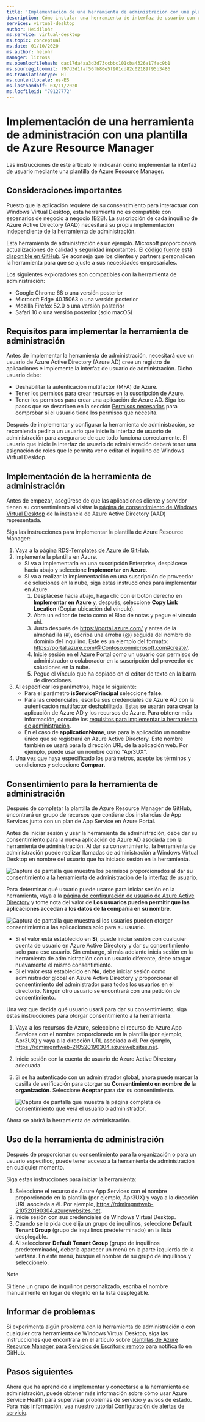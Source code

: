 ```yaml
---
title: 'Implementación de una herramienta de administración con una plantilla de Azure Resource Manager: Azure'
description: Cómo instalar una herramienta de interfaz de usuario con una plantilla de Azure Resource Manager para administrar los recursos de Windows Virtual Desktop.
services: virtual-desktop
author: Heidilohr
ms.service: virtual-desktop
ms.topic: conceptual
ms.date: 01/10/2020
ms.author: helohr
manager: lizross
ms.openlocfilehash: dac17da4aa3d3d73ccbbc101cba4326a17fec9b1
ms.sourcegitcommit: f97d3d1faf56fb80e5f901cd82c02189f95b3486
ms.translationtype: HT
ms.contentlocale: es-ES
ms.lasthandoff: 03/11/2020
ms.locfileid: "79127772"
---
```

# <a name="deploy-a-management-tool-with-an-azure-resource-manager-template"></a>Implementación de una herramienta de administración con una plantilla de Azure Resource Manager

Las instrucciones de este artículo le indicarán cómo implementar la interfaz de usuario mediante una plantilla de Azure Resource Manager.

## <a name="important-considerations"></a>Consideraciones importantes

Puesto que la aplicación requiere de su consentimiento para interactuar con Windows Virtual Desktop, esta herramienta no es compatible con escenarios de negocio a negocio (B2B). La suscripción de cada inquilino de Azure Active Directory (AAD) necesitará su propia implementación independiente de la herramienta de administración.

Esta herramienta de administración es un ejemplo. Microsoft proporcionará actualizaciones de calidad y seguridad importantes. El [código fuente está disponible en GitHub](https://github.com/Azure/RDS-Templates/tree/master/wvd-templates/wvd-management-ux/deploy). Se aconseja que los clientes y partners personalicen la herramienta para que se ajuste a sus necesidades empresariales.

Los siguientes exploradores son compatibles con la herramienta de administración:
- Google Chrome 68 o una versión posterior
- Microsoft Edge 40.15063 o una versión posterior
- Mozilla Firefox 52.0 o una versión posterior
- Safari 10 o una versión posterior (solo macOS)

## <a name="what-you-need-to-deploy-the-management-tool"></a>Requisitos para implementar la herramienta de administración

Antes de implementar la herramienta de administración, necesitará que un usuario de Azure Active Directory (Azure AD) cree un registro de aplicaciones e implemente la interfaz de usuario de administración. Dicho usuario debe:

- Deshabilitar la autenticación multifactor (MFA) de Azure.
- Tener los permisos para crear recursos en la suscripción de Azure.
- Tener los permisos para crear una aplicación de Azure AD. Siga los pasos que se describen en la sección [Permisos necesarios](../active-directory/develop/howto-create-service-principal-portal.md#required-permissions) para comprobar si el usuario tiene los permisos que necesita.

Después de implementar y configurar la herramienta de administración, se recomienda pedir a un usuario que inicie la interfaz de usuario de administración para asegurarse de que todo funciona correctamente. El usuario que inicie la interfaz de usuario de administración deberá tener una asignación de roles que le permita ver o editar el inquilino de Windows Virtual Desktop.

## <a name="deploy-the-management-tool"></a>Implementación de la herramienta de administración

Antes de empezar, asegúrese de que las aplicaciones cliente y servidor tienen su consentimiento al visitar la [página de consentimiento de Windows Virtual Desktop](https://rdweb.wvd.microsoft.com) de la instancia de Azure Active Directory (AAD) representada.

Siga las instrucciones para implementar la plantilla de Azure Resource Manager:

1. Vaya a la [página RDS-Templates de Azure de GitHub](https://github.com/Azure/RDS-Templates/tree/master/wvd-templates/wvd-management-ux/deploy).
2. Implemente la plantilla en Azure.
    - Si va a implementarla en una suscripción Enterprise, desplácese hacia abajo y seleccione **Implementar en Azure**. 
    - Si va a realizar la implementación en una suscripción de proveedor de soluciones en la nube, siga estas instrucciones para implementar en Azure:
        1. Desplácese hacia abajo, haga clic con el botón derecho en **Implementar en Azure** y, después, seleccione **Copy Link Location** (Copiar ubicación del vínculo).
        2. Abra un editor de texto como el Bloc de notas y pegue el vínculo ahí.
        3. Justo después de <https://portal.azure.com/> y antes de la almohadilla (#), escriba una arroba (@) seguida del nombre de dominio del inquilino. Este es un ejemplo del formato: <https://portal.azure.com/@Contoso.onmicrosoft.com#create/>.
        4. Inicie sesión en el Azure Portal como un usuario con permisos de administrador o colaborador en la suscripción del proveedor de soluciones en la nube.
        5. Pegue el vínculo que ha copiado en el editor de texto en la barra de direcciones.
3. Al especificar los parámetros, haga lo siguiente:
    - Para el parámetro **isServicePrincipal** seleccione **false**.
    - Para las credenciales, escriba sus credenciales de Azure AD con la autenticación multifactor deshabilitada. Estas se usarán para crear la aplicación de Azure AD y los recursos de Azure. Para obtener más información, consulte los [requisitos para implementar la herramienta de administración](#what-you-need-to-deploy-the-management-tool).
    - En el caso de **applicationName**, use para la aplicación un nombre único que se registrará en Azure Active Directory. Este nombre también se usará para la dirección URL de la aplicación web. Por ejemplo, puede usar un nombre como "Apr3UX".
4. Una vez que haya especificado los parámetros, acepte los términos y condiciones y seleccione **Comprar**.

## <a name="provide-consent-for-the-management-tool"></a>Consentimiento para la herramienta de administración

Después de completar la plantilla de Azure Resource Manager de GitHub, encontrará un grupo de recursos que contiene dos instancias de App Services junto con un plan de App Service en Azure Portal.

Antes de iniciar sesión y usar la herramienta de administración, debe dar su consentimiento para la nueva aplicación de Azure AD asociada con la herramienta de administración. Al dar su consentimiento, la herramienta de administración puede realizar llamadas de administración a Windows Virtual Desktop en nombre del usuario que ha iniciado sesión en la herramienta.

![Captura de pantalla que muestra los permisos proporcionados al dar su consentimiento a la herramienta de administración de la interfaz de usuario.](media/management-ui-delegated-permissions.png)

Para determinar qué usuario puede usarse para iniciar sesión en la herramienta, vaya a la [página de configuración de usuario de Azure Active Directory](https://portal.azure.com/#blade/Microsoft_AAD_IAM/StartboardApplicationsMenuBlade/UserSettings/menuId/) y tome nota del valor de **Los usuarios pueden permitir que las aplicaciones accedan a los datos de la compañía en su nombre**.

![Captura de pantalla que muestra si los usuarios pueden otorgar consentimiento a las aplicaciones solo para su usuario.](media/management-ui-user-consent-allowed.png)

- Si el valor está establecido en **Sí**, puede iniciar sesión con cualquier cuenta de usuario en Azure Active Directory y dar su consentimiento solo para ese usuario. Sin embargo, si más adelante inicia sesión en la herramienta de administración con un usuario diferente, debe otorgar nuevamente el mismo consentimiento.
- Si el valor está establecido en **No**, debe iniciar sesión como administrador global en Azure Active Directory y proporcionar el consentimiento del administrador para todos los usuarios en el directorio. Ningún otro usuario se encontrará con una petición de consentimiento.


Una vez que decida qué usuario usará para dar su consentimiento, siga estas instrucciones para otorgar consentimiento a la herramienta:

1. Vaya a los recursos de Azure, seleccione el recurso de Azure App Services con el nombre proporcionado en la plantilla (por ejemplo, Apr3UX) y vaya a la dirección URL asociada a él. Por ejemplo, <https://rdmimgmtweb-210520190304.azurewebsites.net>.
2. Inicie sesión con la cuenta de usuario de Azure Active Directory adecuada.
3. Si se ha autenticado con un administrador global, ahora puede marcar la casilla de verificación para otorgar su **Consentimiento en nombre de la organización**. Seleccione **Aceptar** para dar su consentimiento.
   
   ![Captura de pantalla que muestra la página completa de consentimiento que verá el usuario o administrador.](media/management-ui-consent-page.png)

Ahora se abrirá la herramienta de administración.

## <a name="use-the-management-tool"></a>Uso de la herramienta de administración

Después de proporcionar su consentimiento para la organización o para un usuario específico, puede tener acceso a la herramienta de administración en cualquier momento.

Siga estas instrucciones para iniciar la herramienta:

1. Seleccione el recurso de Azure App Services con el nombre proporcionado en la plantilla (por ejemplo, Apr3UX) y vaya a la dirección URL asociada a él. Por ejemplo, <https://rdmimgmtweb-210520190304.azurewebsites.net>.
2. Inicie sesión con sus credenciales de Windows Virtual Desktop.
3. Cuando se le pida que elija un grupo de inquilinos, seleccione **Default Tenant Group** (grupo de inquilinos predeterminado) en la lista desplegable.
4. Al seleccionar **Default Tenant Group** (grupo de inquilinos predeterminado), debería aparecer un menú en la parte izquierda de la ventana. En este menú, busque el nombre de su grupo de inquilinos y selecciónelo.
  
  > [!NOTE]
  > Si tiene un grupo de inquilinos personalizado, escriba el nombre manualmente en lugar de elegirlo en la lista desplegable.

## <a name="report-issues"></a>Informar de problemas

Si experimenta algún problema con la herramienta de administración o con cualquier otra herramienta de Windows Virtual Desktop, siga las instrucciones que encontrará en el artículo sobre [plantillas de Azure Resource Manager para Servicios de Escritorio remoto](https://github.com/Azure/RDS-Templates/blob/master/README.md) para notificarlo en GitHub.

## <a name="next-steps"></a>Pasos siguientes

Ahora que ha aprendido a implementar y conectarse a la herramienta de administración, puede obtener más información sobre cómo usar Azure Service Health para supervisar problemas de servicio y avisos de estado. Para más información, vea nuestro tutorial [Configuración de alertas de servicio](./set-up-service-alerts.md).